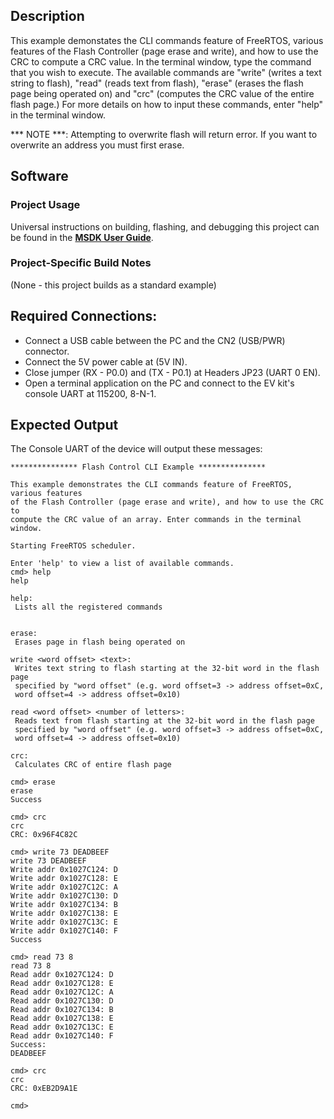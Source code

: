 ## Description

This example demonstates the CLI commands feature of FreeRTOS, various features of the Flash Controller (page erase and write), and how to use the CRC to compute a CRC value. In the terminal window, type the command that you wish to execute. The available commands are "write" (writes a text string to flash), "read" (reads text from flash), "erase" (erases the flash page being operated on) and "crc" (computes the CRC value of the entire flash page.) For more details on how to input these commands, enter "help" in the terminal window.

*** NOTE ***: Attempting to overwrite flash will return error. If you want to overwrite an address you must first erase.

## Software

### Project Usage

Universal instructions on building, flashing, and debugging this project can be found in the **[MSDK User Guide](https://analog-devices-msdk.github.io/msdk/USERGUIDE/)**.

### Project-Specific Build Notes

(None - this project builds as a standard example)

## Required Connections:

-   Connect a USB cable between the PC and the CN2 (USB/PWR) connector.
-   Connect the 5V power cable at (5V IN).
-   Close jumper (RX - P0.0) and (TX - P0.1) at Headers JP23 (UART 0 EN).
-   Open a terminal application on the PC and connect to the EV kit's console UART at 115200, 8-N-1.

## Expected Output

The Console UART of the device will output these messages:

```
*************** Flash Control CLI Example ***************

This example demonstrates the CLI commands feature of FreeRTOS, various features
of the Flash Controller (page erase and write), and how to use the CRC to
compute the CRC value of an array. Enter commands in the terminal window.

Starting FreeRTOS scheduler.

Enter 'help' to view a list of available commands.
cmd> help
help

help:
 Lists all the registered commands


erase:
 Erases page in flash being operated on

write <word offset> <text>:
 Writes text string to flash starting at the 32-bit word in the flash page
 specified by "word offset" (e.g. word offset=3 -> address offset=0xC,
 word offset=4 -> address offset=0x10)

read <word offset> <number of letters>:
 Reads text from flash starting at the 32-bit word in the flash page
 specified by "word offset" (e.g. word offset=3 -> address offset=0xC,
 word offset=4 -> address offset=0x10)

crc:
 Calculates CRC of entire flash page

cmd> erase
erase
Success

cmd> crc
crc
CRC: 0x96F4C82C

cmd> write 73 DEADBEEF
write 73 DEADBEEF
Write addr 0x1027C124: D
Write addr 0x1027C128: E
Write addr 0x1027C12C: A
Write addr 0x1027C130: D
Write addr 0x1027C134: B
Write addr 0x1027C138: E
Write addr 0x1027C13C: E
Write addr 0x1027C140: F
Success

cmd> read 73 8
read 73 8
Read addr 0x1027C124: D
Read addr 0x1027C128: E
Read addr 0x1027C12C: A
Read addr 0x1027C130: D
Read addr 0x1027C134: B
Read addr 0x1027C138: E
Read addr 0x1027C13C: E
Read addr 0x1027C140: F
Success:
DEADBEEF

cmd> crc
crc
CRC: 0xEB2D9A1E

cmd>
```